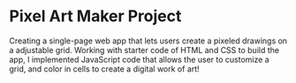 # Pixel Art Maker Project

Creating a single-page web app that lets users create a pixeled drawings on a adjustable grid.
Working with starter code of HTML and CSS to build the app, I implemented JavaScript code that allows the user to customize a grid, and color in cells to create a digital work of art!


